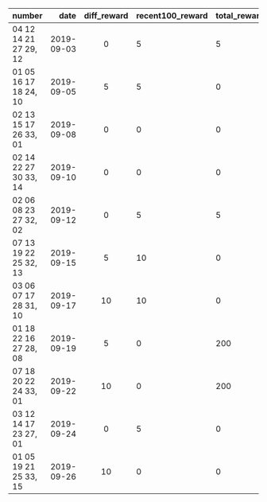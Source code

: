 
| number | date | diff_reward |recent100_reward|total_reward|
|--------|-----:|:-------:|------|------|
|04 12 14 21 27 29, 12|2019-09-03|0|5|5|
|01 05 16 17 18 24, 10|2019-09-05|5|5|0|
|02 13 15 17 26 33, 01|2019-09-08|0|0|0|
|02 14 22 27 30 33, 14|2019-09-10|0|0|0|
|02 06 08 23 27 32, 02|2019-09-12|0|5|5|
|07 13 19 22 25 32, 13|2019-09-15|5|10|0|
|03 06 07 17 28 31, 10|2019-09-17|10|10|0|
|01 18 22 16 27 28, 08|2019-09-19|5|0|200|
|07 18 20 22 24 33, 01|2019-09-22|10|0|200|
|03 12 14 17 23 27, 01|2019-09-24|0|5|0|
|01 05 19 21 25 33, 15|2019-09-26|10|0|0|

